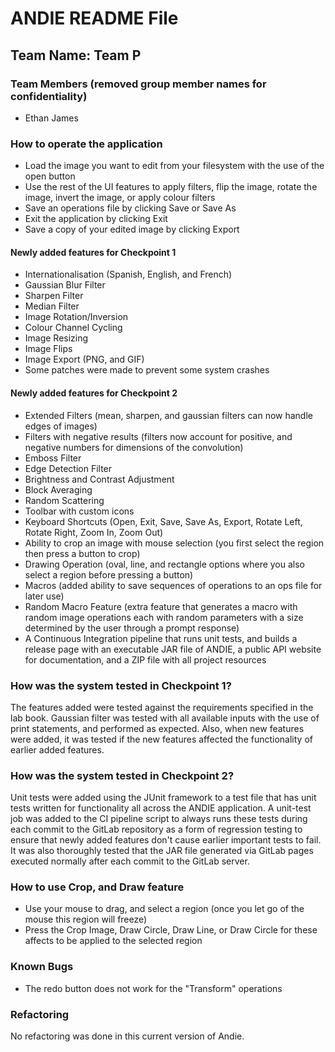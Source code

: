 # ANDIE README File


## Team Name: Team P

### Team Members (removed group member names for confidentiality)

* Ethan James

### How to operate the application

- Load the image you want to edit from your filesystem with the use of the open button
- Use the rest of the UI features to apply filters, flip the image, rotate the image, invert the image, or apply colour filters
- Save an operations file by clicking Save or Save As
- Exit the application by clicking Exit
- Save a copy of your edited image by clicking Export

#### Newly added features for Checkpoint 1

- Internationalisation (Spanish, English, and French)
- Gaussian Blur Filter
- Sharpen Filter
- Median Filter
- Image Rotation/Inversion
- Colour Channel Cycling 
- Image Resizing
- Image Flips
- Image Export (PNG, and GIF)
- Some patches were made to prevent some system crashes

#### Newly added features for Checkpoint 2

- Extended Filters (mean, sharpen, and gaussian filters can now handle edges of images)
- Filters with negative results (filters now account for positive, and negative numbers for dimensions of the convolution)
- Emboss Filter
- Edge Detection Filter
- Brightness and Contrast Adjustment
- Block Averaging
- Random Scattering
- Toolbar with custom icons
- Keyboard Shortcuts (Open, Exit, Save, Save As, Export, Rotate Left, Rotate Right, Zoom In, Zoom Out)
- Ability to crop an image with mouse selection (you first select the region then press a button to crop)
- Drawing Operation (oval, line, and rectangle options where you also select a region before pressing a button)
- Macros (added ability to save sequences of operations to an ops file for later use)
- Random Macro Feature (extra feature that generates a macro with random image operations each 
with random parameters with a size determined by the user through a prompt response)
- A Continuous Integration pipeline that runs unit tests, and builds a release page with 
an executable JAR file of ANDIE, a public API website for documentation, and a ZIP file 
with all project resources

### How was the system tested in Checkpoint 1?

The features added were tested against the requirements specified in the lab book. Gaussian filter
was tested with all available inputs with the use of print statements, and performed as expected.
Also, when new features were added, it was tested if the new features affected the functionality of
earlier added features.

### How was the system tested in Checkpoint 2?

Unit tests were added using the JUnit framework to a test file that has unit tests written for 
functionality all across the ANDIE application. A unit-test job was added to the CI pipeline script
to always runs these tests during each commit to the GitLab repository as a form of regression testing
to ensure that newly added features don't cause earlier important tests to fail. It was also thoroughly 
tested that the JAR file generated via GitLab pages executed normally after each commit to the 
GitLab server.

### How to use Crop, and Draw feature

- Use your mouse to drag, and select a region (once you let go of the mouse this region will freeze)
- Press the Crop Image, Draw Circle, Draw Line, or Draw Circle for these affects to be applied to 
the selected region

### Known Bugs

* The redo button does not work for the "Transform" operations

### Refactoring

No refactoring was done in this current version of Andie.

